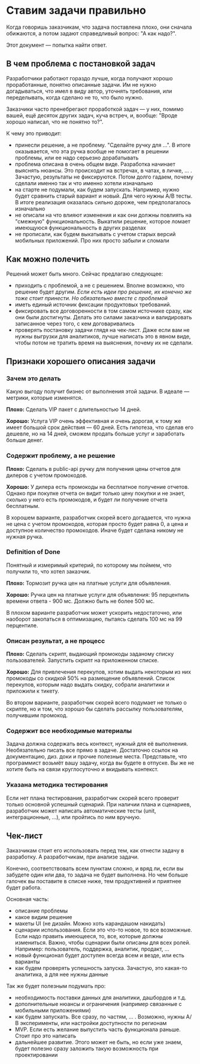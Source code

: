 # Ставим задачи правильно

Когда говоришь заказчикам, что задача поставлена плохо, они сначала обижаются, а потом задают справедливый вопрос: "А как надо?".

Этот документ — попытка найти ответ.

## В чем проблема с постановкой задач
Разработчики работают гораздо лучше, когда получают хорошо проработанные, понятно описанные задачи. Им не нужно догадываться, что имел в виду автор, уточнять требования, или переделывать, когда сделано не то, что было нужно.

Заказчики часто пренебрегают проработкой задач — у них, помимо вашей, ещё десяток других задач, куча встреч, и, вообще: "Вроде хорошо написал, что не понятно то?".

К чему это приводит:
- принесли решение, а не проблему. "Сделайте ручку для ...". В итоге оказывается, что эта ручка вообще не помогает в решении проблемы, или ее надо серьезно дорабатывать
- проблема описана в очень общем виде. Разработка начинает выяснять нюансы. Это происходит на встречах, в чатах, в личке, ... . Зачастую, результаты не фиксируются. Потом долго гадаем, почему сделали именно так и что именно хотели изначально
- на старте не подумали, как будем запускать. Например, нужно будет сравнить старый вариант и новый. Для чего нужны A/B тесты. В итоге реализация оказалась сильно дороже, чем предполагалось изначально
- не описали на что влияют изменения и как они должны повлиять на "смежную" функциональность. Выкатили решение, которое ломает имеющуюся функциональность в других разделах
- не прописали, как будем выкатывать с учетом старых версий мобильных приложений. Про них просто забыли и сломали

## Как можно полечить
Решений может быть много. Сейчас предлагаю следующее:
- приходить с проблемой, а не с решением. Вполне возможно, что решение будет другим. _Если есть идеи про решение, их конечно же тоже стоит принести. Но обязательно вместе с проблемой_
- иметь единый источник фиксации продуктовых требований.    
- фиксировать все договоренности в том самом источнике сразу, как они были достигнуты. Делать это силами заказчика и валидировать записанное через того, с кем договаривались
- проверять постановку задачи глядя на чек-лист. Даже если вам не нужны выгрузки для аналитиков, лучше написать это в явном виде, чтобы потом не тратить время на выяснения, почему их не сделали.

## Признаки хорошего описания задачи

### Зачем это делать
Какую выгоду получит бизнес от выполнения этой задачи. В идеале — метрики, которые изменятся.

**Плохо:** Сделать VIP пакет с длительностью 14 дней.

**Хорошо:** Услуга VIP очень эффективная и очень дорогая, к тому же имеет большой срок действия — 60 дней. Есть гипотеза, что сделав его дешевле, но на 14 дней, сможем продать больше услуг и заработать больше денег.

### Содержит проблему, а не решение

**Плохо:** Сделать в public-api ручку для получения цены отчетов для дилеров с учетом промокодов.

**Хорошо:** У дилера есть промокоды на бесплатное получение отчетов. Однако при покупке отчета он видит только цену покупки и не знает, сколько у него есть промокодов, и будет ли получение отчета бесплатным.

В хорошем варианте, разработчик скорей всего догадается, что нужна не цена с учетом промокодов, которая просто будет равна 0, а цена и доступное количество промокодов. Иначе будет сделана никому не нужная ручка.

### Definition of Done
Понятный и измеримый критерий, по которому мы поймем, что получили то, что хотел заказчик.

**Плохо:** Тормозит ручка цен на платные услуги для объявления.

**Хорошо:** Ручка цен на платные услуги для объявления: 95 перцентиль времени ответа - 900 мс. Должно быть не более 500 мс.

В плохом варианте разработчик может ускорить недостаточно, или наоборот закопаться в оптимизацию, пытаясь сделать 100 мс на 99 перцентиле.

### Описан результат, а не процесс
**Плохо:** Сделать скрипт, выдающий промокоды заданому списку пользователей. Запустить скрипт на приложенном списке.

**Хорошо:** Для привлечения перекупов, хотим выдать некоторым из них промокоды со скидкой 50% на размещение объявлений. Список перекупов, которым надо выдать скидку, собрали аналитики и приложили к тикету.

Во втором варианте, разработчик скорей всего подумает не только о скрипте, но и том, что хорошо бы сделать рассылку пользователям, получившим промокод.

### Содержит все необходимые материалы
Задача должна содержать весь контекст, нужный для её выполнения. Необязательно писать все прямо в задаче. Достаточно ссылок на документацию, диз. доки и прочие полезные места.
Представьте, что программист возьмёт вашу задачу, когда вы будете в отпуске. Вы же не хотите быть на связи круглосуточно и вкидывать контекст.

### Указана методика тестирования
Если нет плана тестирования, разработчик скорей всего проверит только основной успешный сценарий. При наличии плана и сценариев, разработчик может написать автоматические тесты (unit, интеграционные, ...), или пройтись по ним вручную.

## Чек-лист
Заказчикам стоит его использовать перед тем, как отнести задачу в разработку. А разработчикам, при анализе задачи.

Конечно, соответствовать всем пунктам сложно, и вряд ли, если вы забудете один или два, то задача не будет выполнена. Но чем больше галочек вы поставите в списке ниже, тем продуктивней и  приятнее будет работа.

Основная часть:
- описание проблемы
- какое видим решение
- макеты UI (не дизайн. Можно хоть карандашом накидать)
- сценарии использования. Если это что-то новое, то все возможные. Если надо править имеющееся, то, все, которые должны измениться. Важно, чтобы сценарии были описаны для всех ролей. Например: пользователь, поддержка, аналитик, продакт, ...
- новый функционал будет доступен всегда всем и везде, или есть варианты
- как будем проверять успешность запуска. Зачастую, это какая-то аналитика, а для нее нужны данные

Так же будет полезным подумать про:
- необходимость поставки данных для аналитики, дашбордов и т.д.
- дополнительные нюансы и ограничения (например связанные с мобильными приложениями)
- как будем запускать. Все сразу, по частям, ... . Возможно, нужны А/В эксперименты, или настройки доступности по регионам
- MVP. Если есть желание выпустить часть функционала раньше. Стоит про это написать
- дальнейшее развитие. Этого может не быть, но если уже знаем, будет полезно сразу заложить такую возможность при проектировании

